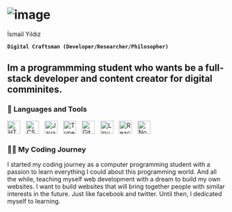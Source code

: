 # ![image](https://github.com/ismailylz/ismailylz/assets/121267215/47ddc857-c276-4fff-b0d6-9251ce70a6c5)
 İsmail Yıldız

**`Digital Craftsman (Developer/Researcher/Philosopher)`**

Im a programmming student who wants be a full-stack developer and content creator for digital comminites.
---

### 🧰 Languages and Tools


<img align="left" alt="HTML" width="30px" style="padding-right:10px;" src="https://cdn.jsdelivr.net/gh/devicons/devicon/icons/html5/html5-plain.svg" />
<img align="left" alt="CSS" width="30px" style="padding-right:10px;" src="https://cdn.jsdelivr.net/gh/devicons/devicon/icons/css3/css3-plain.svg" />
<img align="left" alt="JavaScript" width="30px" style="padding-right:10px;" src="https://cdn.jsdelivr.net/gh/devicons/devicon/icons/javascript/javascript-plain.svg" />
<img align="left" alt="TypeScript" width="30px" style="padding-right:10px;" src="https://cdn.jsdelivr.net/gh/devicons/devicon/icons/typescript/typescript-plain.svg" />
<img align="left" alt="Git" width="30px" style="padding-right:10px;" src="https://cdn.jsdelivr.net/gh/devicons/devicon/icons/git/git-original.svg" />
<img align="left" alt="Linux" width="30px" style="padding-right:10px;" src="https://cdn.jsdelivr.net/gh/devicons/devicon/icons/linux/linux-original.svg" />
<img align="left" alt="React" width="30px" style="padding-right:10px;" src="https://cdn.jsdelivr.net/gh/devicons/devicon/icons/react/react-original.svg" />
<img align="left" alt="NodeJS" width="30px" style="padding-right:10px;" src="https://cdn.jsdelivr.net/gh/devicons/devicon/icons/nodejs/nodejs-original.svg" />

<br />

#





 <summary><h3>👨‍💻 My Coding Journey</h3></summary>
   I started my coding journey as a computer programming student with a passion to learn everything I could about this programming world. And all the while, teaching myself web development with a dream to build my own websites. I want to build websites that will bring together people with similar interests in the future. Just like facebook and twitter. Until then, I dedicated myself to learning.

[website]: https://ismailyildizz.com
[linkedin]: https://www.linkedin.com/in/ismailyildizz/
